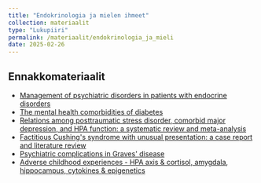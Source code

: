 ```yaml
---
title: "Endokrinologia ja mielen ihmeet"
collection: materiaalit
type: "Lukupiiri"
permalink: /materiaalit/endokrinologia_ja_mieli
date: 2025-02-26
---
```

## Ennakkomateriaalit
- [Management of psychiatric disorders in patients with endocrine disorders](https://pmc.ncbi.nlm.nih.gov/articles/PMC9122171/)
- [The mental health comorbidities of diabetes](https://pmc.ncbi.nlm.nih.gov/articles/PMC4439400/)
- [Relations among posttraumatic stress disorder, comorbid major depression, and HPA function: a
systematic review and meta-analysis](https://pmc.ncbi.nlm.nih.gov/articles/PMC3340453/)
- [Factitious Cushing's syndrome with unusual presentation: a case report and literature review](https://pmc.ncbi.nlm.nih.gov/articles/PMC10406003/)
- [Psychiatric complications in Graves' disease](https://pmc.ncbi.nlm.nih.gov/articles/PMC10895301/)
- [Adverse childhood experiences - HPA axis & cortisol, amygdala, hippocampus, cytokines & epigenetics](https://open.spotify.com/episode/4JAZTJ86Nc9ZVyw1APIAjA?si=dae20d42df344814)
